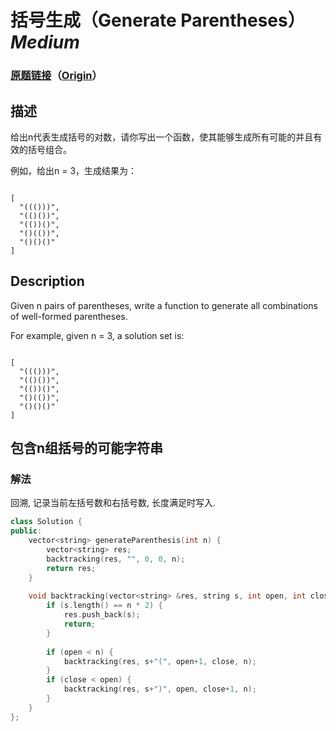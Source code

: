# 括号生成（Generate Parentheses）*Medium*
### [原题链接](https://leetcode-cn.com/problems/generate-parentheses)（[Origin](https://leetcode.com/problems/generate-parentheses)）
## 描述
给出n代表生成括号的对数，请你写出一个函数，使其能够生成所有可能的并且有效的括号组合。

例如，给出n = 3，生成结果为：
```

[
  "((()))",
  "(()())",
  "(())()",
  "()(())",
  "()()()"
]
```

## Description
Given n pairs of parentheses, write a function to generate all combinations of well-formed parentheses.



For example, given n = 3, a solution set is:

```

[
  "((()))",
  "(()())",
  "(())()",
  "()(())",
  "()()()"
]
```


## 包含n组括号的可能字符串
### 解法
回溯, 记录当前左括号数和右括号数, 长度满足时写入.
```c++
class Solution {
public:
    vector<string> generateParenthesis(int n) {
        vector<string> res;
        backtracking(res, "", 0, 0, n);
        return res;
    }
    
    void backtracking(vector<string> &res, string s, int open, int close, int n) {
        if (s.length() == n * 2) {
            res.push_back(s);
            return;
        }
        
        if (open < n) {
            backtracking(res, s+"(", open+1, close, n);
        }
        if (close < open) {
            backtracking(res, s+")", open, close+1, n);
        }
    }
};
```